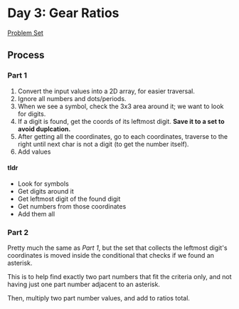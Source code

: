 # Day 3: Gear Ratios

[Problem Set](https://adventofcode.com/2023/day/3)

## Process

### Part 1

1. Convert the input values into a 2D array, for easier traversal.
2. Ignore all numbers and dots/periods. 
3. When we see a symbol, check the 3x3 area around it; we want to look for digits.
4. If a digit is found, get the coords of its leftmost digit. **Save it to a set to avoid duplcation.**
5. After getting all the coordinates, go to each coordinates, traverse to the right until next char is not a digit (to get the number itself).
6. Add values

#### tldr

- Look for symbols
- Get digits around it
- Get leftmost digit of the found digit
- Get numbers from those coordinates
- Add them all

### Part 2

Pretty much the same as *Part 1*, but the set that collects the leftmost digit's coordinates is moved inside the conditional that checks if we found an asterisk.

This is to help find exactly two part numbers that fit the criteria only, and not having just one part number adjacent to an asterisk.

Then, multiply two part number values, and add to ratios total.
